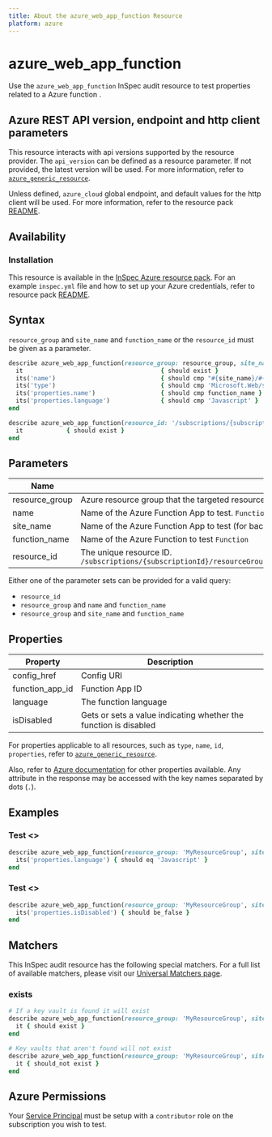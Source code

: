```yaml
---
title: About the azure_web_app_function Resource
platform: azure
---
```


# azure_web_app_function

Use the `azure_web_app_function` InSpec audit resource to test properties related to a Azure function .

## Azure REST API version, endpoint and http client parameters

This resource interacts with api versions supported by the resource provider.
The `api_version` can be defined as a resource parameter.
If not provided, the latest version will be used.
For more information, refer to [`azure_generic_resource`](azure_generic_resource.md).

Unless defined, `azure_cloud` global endpoint, and default values for the http client will be used.
For more information, refer to the resource pack [README](../../README.md).

## Availability

### Installation

This resource is available in the [InSpec Azure resource pack](https://github.com/inspec/inspec-azure).
For an example `inspec.yml` file and how to set up your Azure credentials, refer to resource pack [README](../../README.md#Service-Principal).

## Syntax

`resource_group` and `site_name` and `function_name` or the `resource_id` must be given as a parameter.
```ruby
describe azure_web_app_function(resource_group: resource_group, site_name: site_name, function_name: function_name) do
  it                                      { should exist }
  its('name')                             { should cmp "#{site_name}/#{function_name}" }
  its('type')                             { should cmp 'Microsoft.Web/sites/functions' }
  its('properties.name')                  { should cmp function_name }
  its('properties.language')              { should cmp 'Javascript' }
end
```
```ruby
describe azure_web_app_function(resource_id: '/subscriptions/{subscriptionId}/resourceGroups/{resourceGroup}/providers/Microsoft.Web/sites/{siteName}/functions/{functionName}') do
  it            { should exist }
end
```
## Parameters

| Name                            | Description                                                                      |
|---------------------------------|----------------------------------------------------------------------------------|
| resource_group                  | Azure resource group that the targeted resource resides in. `MyResourceGroup`    |
| name                            | Name of the Azure Function App to test. `FunctionApp`                        |
| site_name                       | Name of the Azure Function App to test (for backward compatibility). `FunctionApp` |
| function_name                   | Name of the Azure Function to test `Function`                      |
| resource_id                     | The unique resource ID. `/subscriptions/{subscriptionId}/resourceGroups/{resourceGroup}/providers/Microsoft.Web/sites/{siteName}/functions/{functionName}` |

Either one of the parameter sets can be provided for a valid query:
- `resource_id`
- `resource_group` and `name` and `function_name`
- `resource_group` and `site_name` and `function_name`

## Properties

| Property                              | Description                                                      |
|---------------------------------------|------------------------------------------------------------------|
| config_href                           | Config URI                                                       |
| function_app_id                       | Function App ID                                                  |
| language                              | The function language                                            |
| isDisabled                            | Gets or sets a value indicating whether the function is disabled |

For properties applicable to all resources, such as `type`, `name`, `id`, `properties`, refer to [`azure_generic_resource`](azure_generic_resource.md#properties).

Also, refer to [Azure documentation](https://docs.microsoft.com/en-us/rest/api/appservice/webapps/getfunction#functionenvelope) for other properties available.
Any attribute in the response may be accessed with the key names separated by dots (`.`).

## Examples

### Test <>
```ruby
describe azure_web_app_function(resource_group: 'MyResourceGroup', site_name: 'functions-http', function_name: 'HttpTrigger1') do
  its('properties.language') { should eq 'Javascript' }
end
```
### Test <>
```ruby
describe azure_web_app_function(resource_group: 'MyResourceGroup', site_name: 'functions-http', function_name: 'HttpTrigger1') do
  its('properties.isDisabled') { should be_false }
end
```
## Matchers

This InSpec audit resource has the following special matchers. For a full list of available matchers, please visit our [Universal Matchers page](/inspec/matchers/).

### exists
```ruby
# If a key vault is found it will exist
describe azure_web_app_function(resource_group: 'MyResourceGroup', site_name: 'functions-http', function_name: 'HttpTrigger1') do
  it { should exist }
end

# Key vaults that aren't found will not exist
describe azure_web_app_function(resource_group: 'MyResourceGroup', site_name: 'functions-http', function_name: 'HttpTrigger1') do
  it { should_not exist }
end
```
## Azure Permissions

Your [Service Principal](https://docs.microsoft.com/en-us/azure/azure-resource-manager/resource-group-create-service-principal-portal) must be setup with a `contributor` role on the subscription you wish to test.
